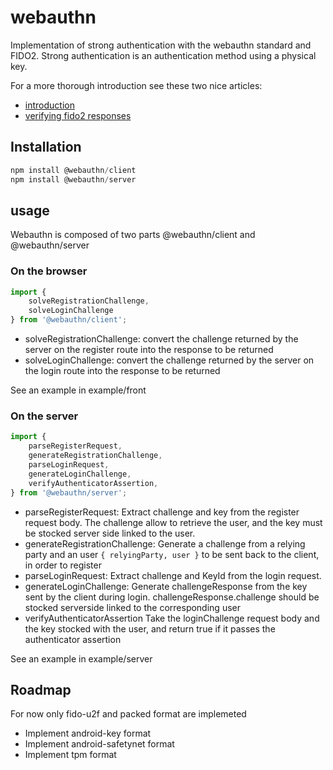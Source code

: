 # webauthn

Implementation of strong authentication with the webauthn standard and FIDO2.
Strong authentication is an authentication method using a physical key.

For a more thorough introduction see these two nice articles:

- [introduction](https://medium.com/@herrjemand/introduction-to-webauthn-api-5fd1fb46c285)
- [verifying fido2 responses](https://medium.com/@herrjemand/verifying-fido2-responses-4691288c8770)

## Installation

```js
npm install @webauthn/client
npm install @webauthn/server
```

## usage

Webauthn is composed of two parts @webauthn/client and @webauthn/server

### On the browser

```js
import { 
    solveRegistrationChallenge,
    solveLoginChallenge
} from '@webauthn/client';
```

- solveRegistrationChallenge:
    convert the challenge returned by the server on the register route into the response to be returned
- solveLoginChallenge:
    convert the challenge returned by the server on the login route into the response to be returned

See an example in example/front

### On the server

```js
import {
    parseRegisterRequest,
    generateRegistrationChallenge,
    parseLoginRequest,
    generateLoginChallenge,
    verifyAuthenticatorAssertion,
} from '@webauthn/server';
```

- parseRegisterRequest:
    Extract challenge and key from the register request body. The challenge allow to retrieve the user, and the key must be stocked server side linked to the user.
- generateRegistrationChallenge:
    Generate a challenge from a relying party and an user `{ relyingParty, user }` to be sent back to the client, in order to register
- parseLoginRequest:
    Extract challenge and KeyId from the login request.
- generateLoginChallenge:
    Generate challengeResponse from the key sent by the client during login. challengeResponse.challenge should be stocked serverside linked to the corresponding user
- verifyAuthenticatorAssertion
    Take the loginChallenge request body and the key stocked with the user, and return true if it passes the authenticator assertion

See an example in example/server


## Roadmap

For now only fido-u2f and packed format are implemeted

- Implement android-key format
- Implement android-safetynet format
- Implement tpm format



